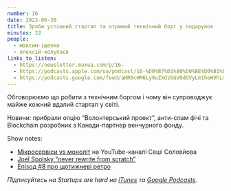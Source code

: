 ```yaml
---
number: 16
date: 2022-06-30
title: Зроби успішний стартап та отримай технічний борг у подарунок
minutes: 22
people:
  - максим-іщенко
  - олексій-колупаєв
links_to_listen:
  - https://newsletter.maxua.com/p/16-
  - https://podcasts.apple.com/ua/podcast/16-%D0%B7%D1%80%D0%BE%D0%B1%D0%B8-%D1%83%D1%81%D0%BF%D1%96%D1%88%D0%BD%D0%B8%D0%B9-%D1%81%D1%82%D0%B0%D1%80%D1%82%D0%B0%D0%BF-%D1%82%D0%B0-%D0%BE%D1%82%D1%80%D0%B8%D0%BC%D0%B0%D0%B9-%D1%82%D0%B5%D1%85%D0%BD%D1%96%D1%87%D0%BD%D0%B8%D0%B9-%D0%B1%D0%BE%D1%80%D0%B3/id1616301447?i=1000568270952
  - https://podcasts.google.com/feed/aHR0cHM6Ly9uZXdzbGV0dGVyLm1heHVhLmNvbS9mZWVk/episode/aHR0cHM6Ly9uZXdzbGV0dGVyLm1heHVhLmNvbS9wLzE2LQ?sa=X&ved=0CAUQkfYCahcKEwjosonmtfj5AhUAAAAAHQAAAAAQAQ
---
```


Обговорюємо що робити з технічним боргом і чому він супроводжує майже кожний
вдалий стартап у світі.

Новини: прибрали опцію “Волонтерський проект”, анти-спам фічі та Blockchain
розробник з Канади-партнер венчурного фонду.

Show notes:

- [Мікросервіси vs моноліт][1] на YouTube-каналі Саші Соловйова
- [Joel Spolsky “never rewrite from scratch”][2]
- [Епізод #8 про щотижневі ретро][3]

_Підписуйтесь на Startups are hard на [iTunes][4] та [Google Podcasts][5]._

[1]: https://www.youtube.com/watch?v=XD5at992-DI
[2]: https://www.joelonsoftware.com/2000/04/06/things-you-should-never-do-part-i/
[3]: https://newsletter.maxua.com/p/8-vanity-metrics-#details
[4]: https://podcasts.apple.com/ua/podcast/startups-are-hard/id1616301447
[5]: https://www.google.com/podcasts?feed=aHR0cHM6Ly9hcGkuc3Vic3RhY2suY29tL2ZlZWQvcG9kY2FzdC8yNDYzODAucnNz
